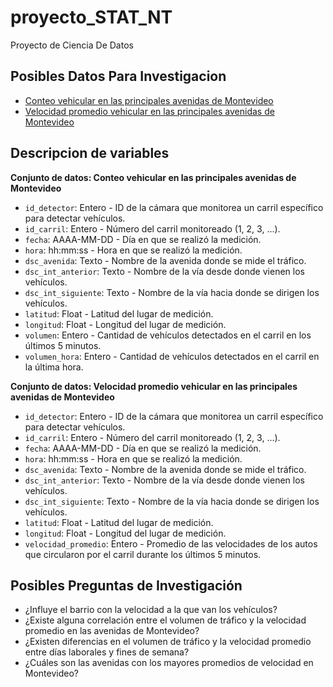 # proyecto_STAT_NT

Proyecto de Ciencia De Datos

## Posibles Datos Para Investigacion

-   [Conteo vehicular en las principales avenidas de Montevideo](https://catalogodatos.gub.uy/dataset/intendencia-montevideo-conteo-de-vehiculos-del-centro-de-gestion-de-la-movilidad)
-   [Velocidad promedio vehicular en las principales avenidas de Montevideo](https://catalogodatos.gub.uy/dataset/intendencia-montevideo-velocidad-promedio-vehicular-en-las-principales-avenidas-de-montevideo)

## Descripcion de variables

**Conjunto de datos: Conteo vehicular en las principales avenidas de Montevideo**

-   `id_detector`: Entero - ID de la cámara que monitorea un carril específico para detectar vehículos.
-   `id_carril`: Entero - Número del carril monitoreado (1, 2, 3, ...).
-   `fecha`: AAAA-MM-DD - Día en que se realizó la medición.
-   `hora`: hh:mm:ss - Hora en que se realizó la medición.
-   `dsc_avenida`: Texto - Nombre de la avenida donde se mide el tráfico.
-   `dsc_int_anterior`: Texto - Nombre de la vía desde donde vienen los vehículos.
-   `dsc_int_siguiente`: Texto - Nombre de la vía hacia donde se dirigen los vehículos.
-   `latitud`: Float - Latitud del lugar de medición.
-   `longitud`: Float - Longitud del lugar de medición.
-   `volumen`: Entero - Cantidad de vehículos detectados en el carril en los últimos 5 minutos.
-   `volumen_hora`: Entero - Cantidad de vehículos detectados en el carril en la última hora.

**Conjunto de datos: Velocidad promedio vehicular en las principales avenidas de Montevideo**

-   `id_detector`: Entero - ID de la cámara que monitorea un carril específico para detectar vehículos.
-   `id_carril`: Entero - Número del carril monitoreado (1, 2, 3, ...).
-   `fecha`: AAAA-MM-DD - Día en que se realizó la medición.
-   `hora`: hh:mm:ss - Hora en que se realizó la medición.
-   `dsc_avenida`: Texto - Nombre de la avenida donde se mide el tráfico.
-   `dsc_int_anterior`: Texto - Nombre de la vía desde donde vienen los vehículos.
-   `dsc_int_siguiente`: Texto - Nombre de la vía hacia donde se dirigen los vehículos.
-   `latitud`: Float - Latitud del lugar de medición.
-   `longitud`: Float - Longitud del lugar de medición.
-   `velocidad_promedio`: Entero - Promedio de las velocidades de los autos que circularon por el carril durante los últimos 5 minutos.

## Posibles Preguntas de Investigación

-   ¿Influye el barrio con la velocidad a la que van los vehículos?
-   ¿Existe alguna correlación entre el volumen de tráfico y la velocidad promedio en las avenidas de Montevideo?
-   ¿Existen diferencias en el volumen de tráfico y la velocidad promedio entre días laborales y fines de semana?
-   ¿Cuáles son las avenidas con los mayores promedios de velocidad en Montevideo?
